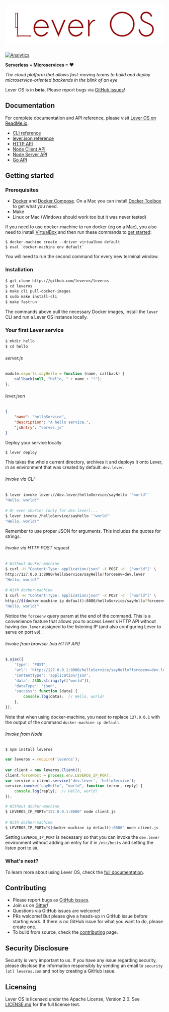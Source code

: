 ![Lever OS](doc/images/leveros-logo-full-white-bg-v0.2.png "Lever OS")
======================================================================

[![Analytics](https://ga-beacon.appspot.com/UA-77293003-2/github.com/leveros/leveros?pixel)](https://github.com/igrigorik/ga-beacon)

**Serverless + Microservices = ♥**

*The cloud platform that allows fast-moving teams to build and deploy microservice-oriented backends in the blink of an eye*

Lever OS is in **beta**. Please report bugs via [GitHub issues](https://github.com/leveros/leveros/issues)!

Documentation
-------------

For complete documentation and API reference, please visit [Lever OS on ReadMe.io](https://leveros.readme.io).

* [CLI reference](https://leveros.readme.io/docs/cli)
* [lever.json reference](https://leveros.readme.io/docs/lever-json)
* [HTTP API](https://leveros.readme.io/docs/http-api)
* [Node Client API](https://leveros.readme.io/docs/node-client-api)
* [Node Server API](https://leveros.readme.io/docs/node-server-api)
* [Go API](https://godoc.org/github.com/leveros/leveros/api)

Getting started
---------------

### Prerequisites

* [Docker](https://docs.docker.com/engine/installation/) and [Docker Compose](https://docs.docker.com/compose/install/). On a Mac you can install [Docker Toolbox](https://docs.docker.com/toolbox/overview/) to get what you need.
* Make
* Linux or Mac (Windows should work too but it was never tested)

If you need to use docker-machine to run docker (eg on a Mac), you also need to install [VirtualBox](https://www.virtualbox.org/wiki/Downloads) and then run these commands to [get started](https://docs.docker.com/machine/get-started/):

```
$ docker-machine create --driver virtualbox default
$ eval `docker-machine env default`
```

You will need to run the second command for every new terminal window.

### Installation

```bash
$ git clone https://github.com/leveros/leveros
$ cd leveros
$ make cli pull-docker-images
$ sudo make install-cli
$ make fastrun
```

The commands above pull the necessary Docker images, install the `lever` CLI and run a Lever OS instance locally.

### Your first Lever service

```bash
$ mkdir hello
$ cd hello
```

###### server.js

```javascript
module.exports.sayHello = function (name, callback) {
    callback(null, "Hello, " + name + "!");
};
```

###### lever.json

```json
{
    "name": "helloService",
    "description": "A hello service.",
    "jsEntry": "server.js"
}
```

Deploy your service locally

```bash
$ lever deploy
```

This takes the whole current directory, archives it and deploys it onto Lever, in an environment that was created by default: `dev.lever`.

###### Invoke via CLI

```bash
$ lever invoke lever://dev.lever/helloService/sayHello '"world"'
"Hello, world!"

# Or even shorter (only for dev.lever)...
$ lever invoke /helloService/sayHello '"world"'
"Hello, world!"
```

Remember to use proper JSON for arguments. This includes the quotes for strings.

###### Invoke via HTTP POST request

```bash
# Without docker-machine
$ curl -H "Content-Type: application/json" -X POST -d '["world"]' \
http://127.0.0.1:8080/helloService/sayHello?forceenv=dev.lever
"Hello, world!"

# With docher-machine
$ curl -H "Content-Type: application/json" -X POST -d '["world"]' \
http://$(docker-machine ip default):8080/helloService/sayHello?forceenv=dev.lever
"Hello, world!"
```

Notice the `forceenv` query param at the end of the command. This is a convenience feature that allows you to access Lever's HTTP API without having `dev.lever` assigned to the listening IP (and also configuring Lever to serve on port `80`).

###### Invoke from browser (via HTTP API)

```javascript
$.ajax({
    'type': 'POST',
    'url': 'http://127.0.0.1:8080/helloService/sayHello?forceenv=dev.lever',
    'contentType': 'application/json',
    'data': JSON.stringify(["world"]),
    'dataType': 'json',
    'success': function (data) {
        console.log(data);  // Hello, world!
    },
});
```

Note that when using docker-machine, you need to replace `127.0.0.1` with the output of the command `docker-machine ip default`.

###### Invoke from Node

```bash
$ npm install leveros
```

```javascript
var leveros = require('leveros');

var client = new leveros.Client();
client.forceHost = process.env.LEVEROS_IP_PORT;
var service = client.service('dev.lever', 'helloService');
service.invoke('sayHello', "world", function (error, reply) {
    console.log(reply);  // Hello, world!
});
```

```bash
# Without docker-machine
$ LEVEROS_IP_PORT="127.0.0.1:8080" node client.js

# With docher-machine
$ LEVEROS_IP_PORT="$(docker-machine ip default):8080" node client.js
```

Setting `LEVEROS_IP_PORT` is necessary so that you can invoke the `dev.lever` environment without adding an entry for it in `/etc/hosts` and setting the listen port to `80`.

### What's next?

To learn more about using Lever OS, check the [full documentation](https://leveros.readme.io/).

Contributing
------------

* Please report bugs as [GitHub issues](https://github.com/leveros/leveros/issues).
* Join us on [Gitter](https://gitter.im/leveros/leveros)!
* Questions via GitHub issues are welcome!
* PRs welcome! But please give a heads-up in GitHub issue before starting work. If there is no GitHub issue for what you want to do, please create one.
* To build from source, check the [contributing](./doc/contributing.md) page.

Security Disclosure
-------------------

Security is very important to us. If you have any issue regarding security, please disclose the information responsibly by sending an email to `security [at] leveros.com` and not by creating a GitHub issue.

Licensing
---------

Lever OS is licensed under the Apache License, Version 2.0. See [LICENSE.md](./LICENSE.md) for the full license text.
